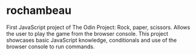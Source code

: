 # rochambeau
First JavaScript project of The Odin Project: Rock, paper, scissors.
Allows the user to play the game from the browser console.
This project showcases basic JavaScript knowledge, conditionals and use of the browser console to run commands.
